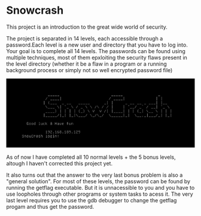 # Snowcrash

This project is an introduction to the great wide world of security.

The project is separated in 14 levels, each accessible through a password.Each level is a new user and directory that you have to log into. Your goal is to complete all 14 levels. The passwords can be found using multiple techniques, most of them epxloiting the security flaws present in the level directory (whether it be a flaw in a program or a running background process or simply  not so well encrypted password file)

![](https://github.com/42Curriculum/Snowcrash/blob/master/snowcrash.PNG)

As of now I have completed all 10 normal levels + the 5 bonus levels, altough I haven't corrected this project yet.

It also turns out that the answer to the very last bonus problem is also a "general solution". For most of these levels, the password can be found by running the getflag executable. But it is unnacessible to you and you have to use loopholes through other programs or system tasks to acess it. The very last level requires you to use the gdb debugger to change the getflag progam and thus get the password.

